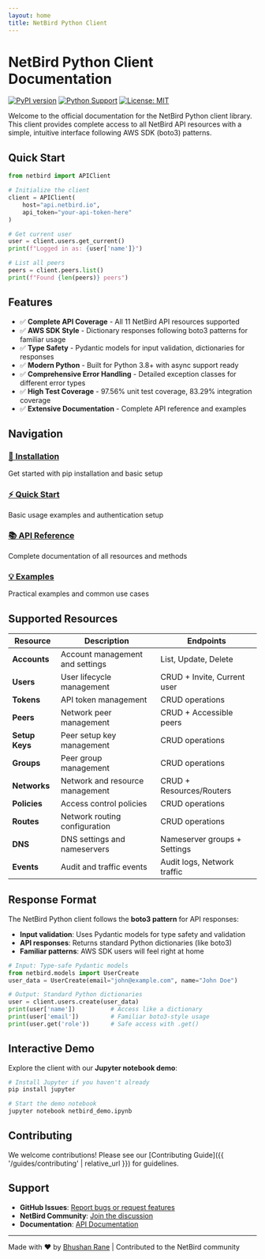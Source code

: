 ```yaml
---
layout: home
title: NetBird Python Client
---
```


# NetBird Python Client Documentation

[![PyPI version](https://badge.fury.io/py/netbird-client.svg)](https://badge.fury.io/py/netbird-client)
[![Python Support](https://img.shields.io/pypi/pyversions/netbird-client.svg)](https://pypi.org/project/netbird-client/)
[![License: MIT](https://img.shields.io/badge/License-MIT-yellow.svg)](https://opensource.org/licenses/MIT)

Welcome to the official documentation for the NetBird Python client library. This client provides complete access to all NetBird API resources with a simple, intuitive interface following AWS SDK (boto3) patterns.

## Quick Start

```python
from netbird import APIClient

# Initialize the client
client = APIClient(
    host="api.netbird.io",
    api_token="your-api-token-here"
)

# Get current user
user = client.users.get_current()
print(f"Logged in as: {user['name']}")

# List all peers
peers = client.peers.list()
print(f"Found {len(peers)} peers")
```

## Features

- ✅ **Complete API Coverage** - All 11 NetBird API resources supported
- ✅ **AWS SDK Style** - Dictionary responses following boto3 patterns for familiar usage
- ✅ **Type Safety** - Pydantic models for input validation, dictionaries for responses
- ✅ **Modern Python** - Built for Python 3.8+ with async support ready
- ✅ **Comprehensive Error Handling** - Detailed exception classes for different error types
- ✅ **High Test Coverage** - 97.56% unit test coverage, 83.29% integration coverage
- ✅ **Extensive Documentation** - Complete API reference and examples

## Navigation

<div class="grid">
  <div class="card">
    <h3><a href="{{ '/guides/installation' | relative_url }}">🚀 Installation</a></h3>
    <p>Get started with pip installation and basic setup</p>
  </div>
  
  <div class="card">
    <h3><a href="{{ '/guides/quickstart' | relative_url }}">⚡ Quick Start</a></h3>
    <p>Basic usage examples and authentication setup</p>
  </div>
  
  <div class="card">
    <h3><a href="{{ '/api' | relative_url }}">📚 API Reference</a></h3>
    <p>Complete documentation of all resources and methods</p>
  </div>
  
  <div class="card">
    <h3><a href="{{ '/examples' | relative_url }}">💡 Examples</a></h3>
    <p>Practical examples and common use cases</p>
  </div>
</div>

## Supported Resources

| Resource | Description | Endpoints |
|----------|-------------|-----------|
| **Accounts** | Account management and settings | List, Update, Delete |
| **Users** | User lifecycle management | CRUD + Invite, Current user |
| **Tokens** | API token management | CRUD operations |
| **Peers** | Network peer management | CRUD + Accessible peers |
| **Setup Keys** | Peer setup key management | CRUD operations |
| **Groups** | Peer group management | CRUD operations |
| **Networks** | Network and resource management | CRUD + Resources/Routers |
| **Policies** | Access control policies | CRUD operations |
| **Routes** | Network routing configuration | CRUD operations |
| **DNS** | DNS settings and nameservers | Nameserver groups + Settings |
| **Events** | Audit and traffic events | Audit logs, Network traffic |

## Response Format

The NetBird Python client follows the **boto3 pattern** for API responses:

- **Input validation**: Uses Pydantic models for type safety and validation
- **API responses**: Returns standard Python dictionaries (like boto3)
- **Familiar patterns**: AWS SDK users will feel right at home

```python
# Input: Type-safe Pydantic models
from netbird.models import UserCreate
user_data = UserCreate(email="john@example.com", name="John Doe")

# Output: Standard Python dictionaries
user = client.users.create(user_data)
print(user['name'])          # Access like a dictionary
print(user['email'])         # Familiar boto3-style usage
print(user.get('role'))      # Safe access with .get()
```

## Interactive Demo

Explore the client with our **Jupyter notebook demo**:

```bash
# Install Jupyter if you haven't already
pip install jupyter

# Start the demo notebook
jupyter notebook netbird_demo.ipynb
```

## Contributing

We welcome contributions! Please see our [Contributing Guide]({{ '/guides/contributing' | relative_url }}) for guidelines.

## Support

- **GitHub Issues**: [Report bugs or request features](https://github.com/bhushanrane/netbird-python-client/issues)
- **NetBird Community**: [Join the discussion](https://github.com/netbirdio/netbird/discussions)
- **Documentation**: [API Documentation](https://docs.netbird.io/api)

---

Made with ❤️ by [Bhushan Rane](https://github.com/bhushanrane) | Contributed to the NetBird community